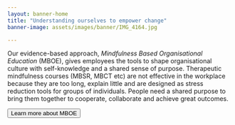 ```yaml
---
layout: banner-home
title: "Understanding ourselves to empower change"
banner-image: assets/images/banner/IMG_4164.jpg

---
```


Our evidence-based approach, _Mindfulness Based Organisational Education_ (MBOE), gives employees the tools to shape organisational culture with self-knowledge and a shared sense of purpose. Therapeutic mindfulness courses (MBSR, MBCT etc) are not effective in the workplace because they are too long, explain little and are designed as stress reduction tools for groups of individuals. People need a shared purpose to bring them together to cooperate, collaborate and achieve great outcomes.

<form>
<button formaction="/mboe" style="cursor: pointer">Learn more about MBOE</button>
</form>
